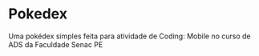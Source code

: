 # Pokedex
Uma pokédex simples feita para atividade de Coding: Mobile no curso de ADS da Faculdade Senac PE
